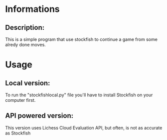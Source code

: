 # Informations
## Description: 
This is a simple program that use stockfish to continue a game from some alredy done moves.

# Usage
## Local version: 
To run the "stockfishlocal.py" file you'll have to install Stockfish on your computer first.
## API powered version: 
This version uses Lichess Cloud Evaluation API, but often, is not as accurate as Stockfish

